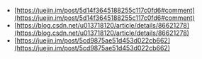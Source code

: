 - [https://juejin.im/post/5d14f3645188255c117c0fd6#comment](https://juejin.im/post/5d14f3645188255c117c0fd6#comment)
- [https://blog.csdn.net/u013718120/article/details/86621278](https://blog.csdn.net/u013718120/article/details/86621278)
- [https://juejin.im/post/5cd9875ae51d453d022cb662](https://juejin.im/post/5cd9875ae51d453d022cb662)